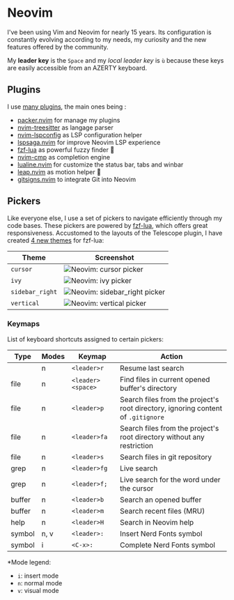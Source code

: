 # Neovim

I've been using Vim and Neovim for nearly 15 years. Its configuration is constantly evolving according to my needs, my curiosity and the new features offered by the community.

My **leader key** is the `Space` and my *local leader key* is `ù` because these keys are easily accessible from an AZERTY keyboard.

## Plugins

I use [many plugins](https://github.com/piouPiouM/dotfiles/blob/master/nvim/.config/nvim/lua/ppm/plugin/init.lua), the main ones being :

- [packer.nvim](https://github.com/wbthomason/packer.nvim) for manage my plugins
- [nvim-treesitter](https://github.com/nvim-treesitter/nvim-treesitter)  as langage parser
- [nvim-lspconfig](https://github.com/neovim/nvim-lspconfig) as LSP configuration helper
- [lspsaga.nvim](https://github.com/nvimdev/lspsaga.nvim) for improve Neovim LSP experience
- [fzf-lua](https://github.com/ibhagwan/fzf-lua) as powerful fuzzy finder 🌸
- [nvim-cmp](https://github.com/hrsh7th/nvim-cmp) as completion engine
- [lualine.nvim](https://github.com/nvim-lualine/lualine.nvim) for customize the status bar, tabs and winbar
- [leap.nvim](https://github.com/ggandor/leap.nvim) as motion helper 🦘
- [gitsigns.nvim](https://github.com/lewis6991/gitsigns.nvim) to integrate Git into Neovim
## Pickers

Like everyone else, I use a set of pickers to navigate efficiently through my code bases. These pickers are powered by [fzf-lua](https://github.com/ibhagwan/fzf-lua), which offers great responsiveness. Accustomed to the layouts of the Telescope plugin, I have created [4 new themes](./.config/nvim/lua/ppm/plugin/fzf-lua/theme.lua) for fzf-lua:

| Theme           | Screenshot |
| --------------- | ---------- |
| `cursor`        | ![Neovim: cursor picker](https://github.com/piouPiouM/dotfiles/assets/22614/4eb10ec9-3a32-4e02-9474-8198f255e7ba "Nerd Fonts' symbols picker powered by fzf-lua")        |
| `ivy`           | ![Neovim: ivy picker](https://github.com/piouPiouM/dotfiles/assets/22614/183b8a88-5bb8-4833-9245-c700b37f027b)           |
| `sidebar_right` | ![Neovim: sidebar_right picker](https://github.com/piouPiouM/dotfiles/assets/22614/ffd35b2a-07c0-455b-94b2-a650528b7663)        |
| `vertical`      | ![Neovim: vertical picker](https://github.com/piouPiouM/dotfiles/assets/22614/8253206c-8b38-4809-ae95-0962b2a79fc2)        |
### Keymaps

List of keyboard shortcuts assigned to certain pickers:

| Type   | Modes | Keymap            | Action                                                                           |
| ------ | ----- | ----------------- | -------------------------------------------------------------------------------- |
|        | n     | `<leader>r`       | Resume last search                                                               |
| file   | n     | `<leader><space>` | Find files in current opened buffer's directory                                  |
| file   | n     | `<leader>p`       | Search files from the project's root directory, ignoring content of `.gitignore` |
| file   | n     | `<leader>fa`      | Search files from the project's root directory without any restriction           |
| file   | n     | `<leader>s`       | Search files in git repository                                                   |
| grep   | n     | `<leader>fg`      | Live search                                                                      |
| grep   | n     | `<leader>f;`      | Live search for the word under the cursor                                        |
| buffer | n     | `<leader>b`       | Search an opened buffer                                                          |
| buffer | n     | `<leader>m`       | Search recent files (MRU)                                                        |
| help   | n     | `<leader>H`       | Search in Neovim help                                                            |
| symbol | n, v  | `<leader>:`       | Insert Nerd Fonts symbol                                                         |
| symbol | i     | `<C-x>:`          | Complete Nerd Fonts symbol                                                       |

*Mode legend:
- `i`: insert mode
- `n`: normal mode
- `v`: visual mode




